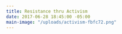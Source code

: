 ```yaml
---
title: Resistance thru Activism
date: 2017-06-28 18:45:00 -05:00
main-image: "/uploads/activism-fbfc72.png"
---
```


